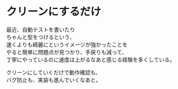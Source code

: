 # クリーンにするだけ

最近、自動テストを書いたり  
ちゃんと型をつけるという、  
速くよりも綺麗にというイメージが強かったことを  
やると簡単に問題点が見つかり、手戻りも減って、  
丁寧にやっているのに速度は上がるなあと感じる経験を多くしている。

クリーンにしていくだけで動作確認も、  
バグ防止も、実装も進んでいくなあと。
